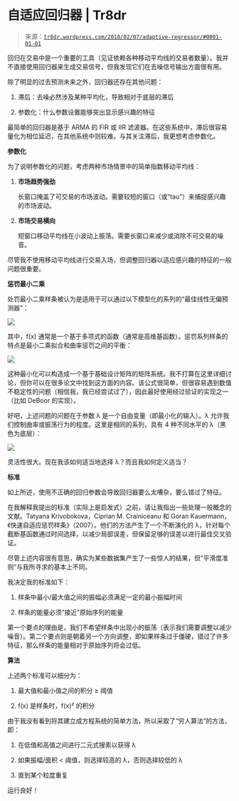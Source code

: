 <!--yml

category: 未分类

日期：2024-05-18 15:34:14

-->

# 自适应回归器 | Tr8dr

> 来源：[`tr8dr.wordpress.com/2010/02/07/adaptive-regressor/#0001-01-01`](https://tr8dr.wordpress.com/2010/02/07/adaptive-regressor/#0001-01-01)

回归在交易中是一个重要的工具（见证依赖各种移动平均线的交易者数量）。我并不直接使用回归器来生成交易信号，但我发现它们在去噪信号输出方面很有用。

除了明显的过去预测未来之外，回归器还存在其他问题：

1.  滞后：去噪必然涉及某种平均化，导致相对于底层的滞后

1.  参数化：什么参数设置能够突出显示感兴趣的特征

最简单的回归器是基于 ARMA 的 FIR 或 IIR 滤波器。在这些系统中，滞后很容易量化为相位延迟，在其他系统中则较难。与其关注滞后，我更想考虑参数化。

**参数化**

为了说明参数化的问题，考虑两种市场情景中的简单指数移动平均线：

1.  **市场趋势强劲**

    长窗口掩盖了可交易的市场波动。需要较短的窗口（或“tau”）来捕捉感兴趣的市场波动。

1.  **市场交易横向**

    短窗口移动平均线在小波动上振荡。需要长窗口来减少或消除不可交易的噪音。

尽管我不使用移动平均线进行交易入场，但调整回归器以适应感兴趣的特征的一般问题很重要。

**惩罚最小二乘**

处罚最小二乘样条被认为是适用于可以通过以下模型化的系列的“最佳线性无偏预测器”：

![](https://tr8dr.wordpress.com/wp-content/uploads/2010/02/fa.png)

其中，f(x) 通常是一个基于多项式的函数（通常是高维基函数）。惩罚系列样条的特点是最小二乘拟合和曲率惩罚之间的平衡：

![](https://tr8dr.wordpress.com/wp-content/uploads/2010/02/fb.png)

这种最小化可以构造成一个基于基础设计矩阵的矩阵系统。我不打算在这里详细讨论，但你可以在很多论文中找到这方面的内容。该公式很简单，但很容易遇到数值不稳定性的问题（相信我，我已经尝试过了），因此最好使用经过验证的实现之一（比如 DeBoor 的实现）。

好吧，上述问题的问题在于参数 λ 是一个自由变量（即最小化的输入）。λ 允许我们控制曲率或振荡行为的程度。这里是相同的系列，具有 4 种不同水平的 λ（黑色为底层）：

![](https://tr8dr.wordpress.com/wp-content/uploads/2010/02/demo.png)

灵活性很大。现在我该如何适当地选择 λ？而且我如何定义适当？

**标准**

如上所述，使用不正确的回归参数会导致回归器要么太嘈杂，要么错过了特征。

在我解释我提出的标准（实际上是启发式）之前，请让我指出一些处理一般概念的文献。Tatyana Krivobokova，Ciprian M. Crainiceanu 和 Goran Kauermann，《快速自适应惩罚样条》（2007）。他们的方法产生了一个不断演化的 λ，针对每个截断基函数通过时间选择，以减少局部误差，但保留足够的误差以进行最佳交叉验证。

尽管上述内容很有意思，确实为某些数据集产生了一些惊人的结果，但“平滑度准则”与我所寻求的基本上不同。

我决定我的标准如下：

1.  样条中最小/最大值之间的振幅必须满足一定的最小振幅时间

1.  样条的能量必须“接近”原始序列的能量

第一个要点的理由是，我们不希望样条中出现小的振荡（表示我们需要调整以减少噪音）。第二个要点则是朝着另一个方向调整，即如果样条过于僵硬，错过了许多特征，那么样条的能量相对于原始序列将会过低。

**算法**

上述两个标准可以细分为：

1.  最大值和最小值之间的积分 ≥ 阈值

1.  f(x) 是样条时，f(x)² 的积分

由于我没有看到将其建立成方程系统的简单方法，所以采取了“穷人算法”的方法，即：

1.  在低值和高值之间进行二元式搜索以获得 λ

1.  如果振幅/面积 < 阈值，则选择较高的 λ，否则选择较低的 λ

1.  直到某个粒度重复

运行良好！
